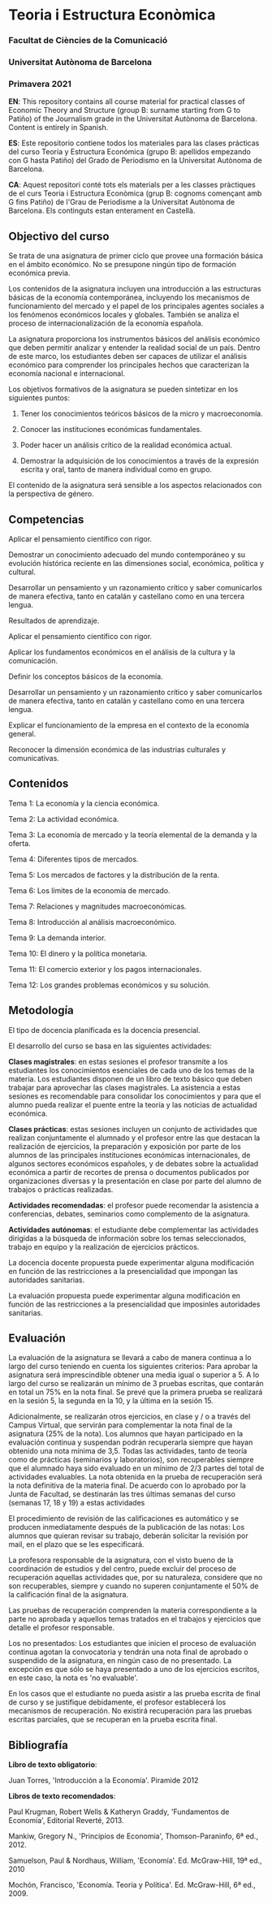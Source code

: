 # Teoria i Estructura Econòmica

### Facultat de Ciències de la Comunicació
### Universitat Autònoma de Barcelona
### Primavera 2021

**EN**: This repository contains all course material for practical classes of Economic Theory and Structure (group B: surname starting from G to Patiño) of the Journalism grade in the Universitat Autònoma de Barcelona. Content is entirely in Spanish.

**ES**: Este repositorio contiene todos los materiales para las clases prácticas del curso Teoría y Estructura Económica (grupo B: apellidos empezando con G hasta Patiño) del Grado de Periodismo en la Universitat Autònoma de Barcelona.

**CA**: Aquest repositori conté tots els materials per a les classes pràctiques de el curs Teoria i Estructura Econòmica (grup B: cognoms començant amb G fins Patiño) de l'Grau de Periodisme a la Universitat Autònoma de Barcelona. Els continguts estan enterament en Castellà.

## Objectivo del curso
Se trata de una asignatura de primer ciclo que provee una formación básica en el ámbito económico. No se presupone ningún tipo de formación económica previa.

Los contenidos de la asignatura incluyen una introducción a las estructuras básicas de la economía contemporánea, incluyendo los mecanismos de funcionamiento del mercado y el papel de los principales agentes sociales a los fenómenos económicos locales y globales. También se analiza el proceso de internacionalización de la economía española.

La asignatura proporciona los instrumentos básicos del análisis económico que deben permitir analizar y entender la realidad social de un país. Dentro de este marco, los estudiantes deben ser capaces de utilizar el análisis económico para comprender los principales hechos que caracterizan la economía nacional e internacional.

Los objetivos formativos de la asignatura se pueden sintetizar en los siguientes puntos:

1. Tener los conocimientos teóricos básicos de la micro y macroeconomía.

2. Conocer las instituciones económicas fundamentales.

3. Poder hacer un análisis crítico de la realidad económica actual.

4. Demostrar la adquisición de los conocimientos a través de la expresión escrita y oral, tanto de manera individual como en grupo.

El contenido de la asignatura será sensible a los aspectos relacionados con la perspectiva de género.

## Competencias
Aplicar el pensamiento científico con rigor.

Demostrar un conocimiento adecuado del mundo contemporáneo y su evolución histórica reciente en las dimensiones social, económica, política y cultural.

Desarrollar un pensamiento y un razonamiento crítico y saber comunicarlos de manera efectiva, tanto en catalán y castellano como en una tercera lengua.

Resultados de aprendizaje.

Aplicar el pensamiento científico con rigor.

Aplicar los fundamentos económicos en el análisis de la cultura y la comunicación.

Definir los conceptos básicos de la economía.

Desarrollar un pensamiento y un razonamiento crítico y saber comunicarlos de manera efectiva, tanto en catalán y castellano como en una tercera lengua.

Explicar el funcionamiento de la empresa en el contexto de la economía general.

Reconocer la dimensión económica de las industrias culturales y comunicativas.

## Contenidos

Tema 1: La economía y la ciencia económica. 

Tema 2: La actividad económica. 

Tema 3: La economía de mercado y la teoría elemental de la demanda y la oferta.

Tema 4: Diferentes tipos de mercados. 

Tema 5: Los mercados de factores y la distribución de la renta.

Tema 6: Los límites de la economía de mercado. 

Tema 7: Relaciones y magnitudes macroeconómicas. 

Tema 8: Introducción al análisis macroeconómico. 

Tema 9: La demanda interior. 

Tema 10: El dinero y la política monetaria.

Tema 11: El comercio exterior y los pagos internacionales. 

Tema 12: Los grandes problemas económicos y su solución. 

## Metodología
El tipo de docencia planificada es la docencia presencial.

El desarrollo del curso se basa en las siguientes actividades:

**Clases magistrales**: en estas sesiones el profesor transmite a los estudiantes los conocimientos esenciales de cada uno de los temas de la materia. Los estudiantes disponen de un libro de texto básico que deben trabajar para aprovechar las clases magistrales. La asistencia a estas sesiones es recomendable para consolidar los conocimientos y para que el alumno pueda realizar el puente entre la teoría y las noticias de actualidad económica.

**Clases prácticas**: estas sesiones incluyen un conjunto de actividades que realizan conjuntamente el alumnado y el profesor entre las que destacan la realización de ejercicios, la preparación y exposición por parte de los alumnos de las principales instituciones económicas internacionales, de algunos sectores económicos españoles, y de debates sobre la actualidad económica a partir de recortes de prensa o documentos publicados por organizaciones diversas y la presentación en clase por parte del alumno de trabajos o prácticas realizadas.

**Actividades recomendadas**: el profesor puede recomendar la asistencia a conferencias, debates, seminarios como complemento de la asignatura.

**Actividades autónomas**: el estudiante debe complementar las actividades dirigidas a la búsqueda de información sobre los temas seleccionados, trabajo en equipo y la realización de ejercicios prácticos.

La docencia docente propuesta puede experimentar alguna modificación en función de las restricciones a la presencialidad que impongan las autoridades sanitarias.

La evaluación propuesta puede experimentar alguna modificación en función de las restricciones a la presencialidad que imposinles autoridades sanitarias.

## Evaluación

La evaluación de la asignatura se llevará a cabo de manera continua a lo largo del curso teniendo en cuenta los siguientes criterios: Para aprobar la asignatura será imprescindible obtener una media igual o superior a 5. A lo largo del curso se realizarán un mínimo de 3 pruebas escritas, que contarán en total un 75% en la nota final. Se prevé que la primera prueba se realizará en la sesión 5, la segunda en la 10, y la última en la sesión 15.

Adicionalmente, se realizarán otros ejercicios, en clase y / o a través del Campus Virtual, que servirán para complementar la nota final de la asignatura (25% de la nota).
Los alumnos que hayan participado en la evaluación continua y suspendan podrán recuperarla siempre que hayan obtenido una nota mínima de 3,5. Todas las actividades, tanto de teoría como de prácticas (seminarios y laboratorios), son recuperables siempre que el alumnado haya sido evaluado en un mínimo de 2/3 partes del total de actividades evaluables. La nota obtenida en la prueba de recuperación será la nota definitiva de la materia final. De acuerdo con lo aprobado por la Junta de Facultad, se destinarán las tres últimas semanas del curso (semanas 17, 18 y 19) a estas actividades

El procedimiento de revisión de las calificaciones es automático y se producen inmediatamente después de la publicación de las notas: Los alumnos que quieran revisar su trabajo, deberán solicitar la revisión por mail, en el plazo que se les especificará.

La profesora responsable de la asignatura, con el visto bueno de la coordinación de estudios y del centro, puede excluir del proceso de recuperación aquellas actividades que, por su naturaleza, considere que no son recuperables, siempre y cuando no superen conjuntamente el 50% de la calificación final de la asignatura.

Las pruebas de recuperación comprenden la materia correspondiente a la parte no aprobada y aquellos temas tratados en el trabajos y ejercicios que detalle el profesor responsable.

Los no presentados: Los estudiantes que inicien el proceso de evaluación continua agotan la convocatoria y tendrán una nota final de aprobado o suspendido de la asignatura, en ningún caso de no presentado. La excepción es que sólo se haya presentado a uno de los ejercicios escritos, en este caso, la nota es 'no evaluable'.

En los casos que el estudiante no pueda asistir a las prueba escrita de final de curso y se justifique debidamente, el profesor establecerá los mecanismos de recuperación. No existirá recuperación para las pruebas escritas parciales, que se recuperan en la prueba escrita final.

## Bibliografía

**Libro de texto obligatorio**: 

Juan Torres, 'Introducción a la Economía'. Piramide 2012

**Libros de texto recomendados**: 

Paul Krugman, Robert Wells & Katheryn Graddy, 'Fundamentos de Economía', Editorial Reverté, 2013.

Mankiw, Gregory N., 'Principios de Economia', Thomson-Paraninfo, 6ª ed., 2012.

Samuelson, Paul & Nordhaus, William, 'Economía'. Ed. McGraw-Hill, 19ª ed., 2010

Mochón, Francisco, 'Economía. Teoría y Política'. Ed. McGraw-Hill, 6ª ed., 2009.
